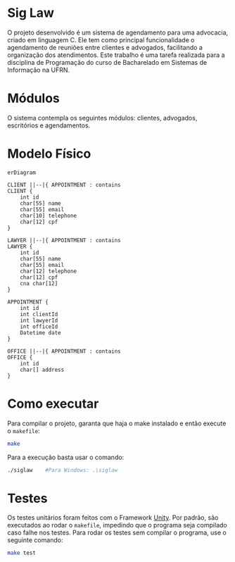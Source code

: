 # Sig Law
O projeto desenvolvido é um sistema de agendamento para uma advocacia, criado em linguagem C. Ele tem como principal funcionalidade o agendamento de reuniões entre clientes e advogados, facilitando a organização dos atendimentos. Este trabalho é uma tarefa realizada para a disciplina de Programação do curso de Bacharelado em Sistemas de Informação na UFRN.

# Módulos

O sistema contempla os seguintes módulos: clientes, advogados, escritórios e agendamentos.

# Modelo Físico

```mermaid
erDiagram

CLIENT ||--|{ APPOINTMENT : contains
CLIENT {
    int id
    char[55] name
    char[55] email
    char[10] telephone
    char[12] cpf
}

LAWYER ||--|{ APPOINTMENT : contains
LAWYER {
    int id
    char[55] name
    char[55] email
    char[12] telephone
    char[12] cpf
    cna char[12]
}

APPOINTMENT {
    int id
    int clientId
    int lawyerId
    int officeId
    Datetime date
}

OFFICE ||--|{ APPOINTMENT : contains
OFFICE {
    int id
    char[] address
}
```

# Como executar

Para compilar o projeto, garanta que haja o make instalado e então execute o `makefile`:

```bash
make
```

Para a execução basta usar o comando:

```bash
./siglaw    #Para Windows: .\siglaw
```

# Testes

Os testes unitários foram feitos com o Framework <a href="https://github.com/ThrowTheSwitch/Unity">Unity</a>. Por padrão, são executados ao rodar o `makefile`, impedindo que o programa seja compilado caso falhe nos testes. Para rodar os testes sem compilar o programa, use o seguinte comando:

```bash
make test
```